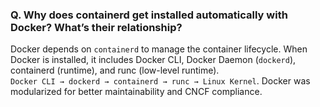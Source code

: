 ### Q. Why does containerd get installed automatically with Docker? What’s their relationship?

Docker depends on `containerd` to manage the container lifecycle. When Docker is installed, it includes Docker CLI, Docker Daemon (`dockerd`), containerd (runtime), and runc (low-level runtime).  
`Docker CLI → dockerd → containerd → runc → Linux Kernel`. Docker was modularized for better maintainability and CNCF compliance.
